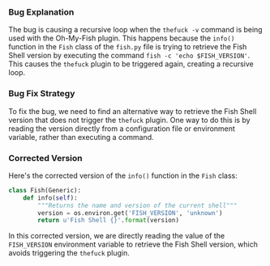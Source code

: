 ### Bug Explanation
The bug is causing a recursive loop when the `thefuck -v` command is being used with the Oh-My-Fish plugin. This happens because the `info()` function in the `Fish` class of the `fish.py` file is trying to retrieve the Fish Shell version by executing the command `fish -c 'echo $FISH_VERSION'`. This causes the `thefuck` plugin to be triggered again, creating a recursive loop.

### Bug Fix Strategy
To fix the bug, we need to find an alternative way to retrieve the Fish Shell version that does not trigger the `thefuck` plugin. One way to do this is by reading the version directly from a configuration file or environment variable, rather than executing a command.

### Corrected Version
Here's the corrected version of the `info()` function in the `Fish` class:

```python
class Fish(Generic):
    def info(self):
        """Returns the name and version of the current shell"""
        version = os.environ.get('FISH_VERSION', 'unknown')
        return u'Fish Shell {}'.format(version)
```

In this corrected version, we are directly reading the value of the `FISH_VERSION` environment variable to retrieve the Fish Shell version, which avoids triggering the `thefuck` plugin.